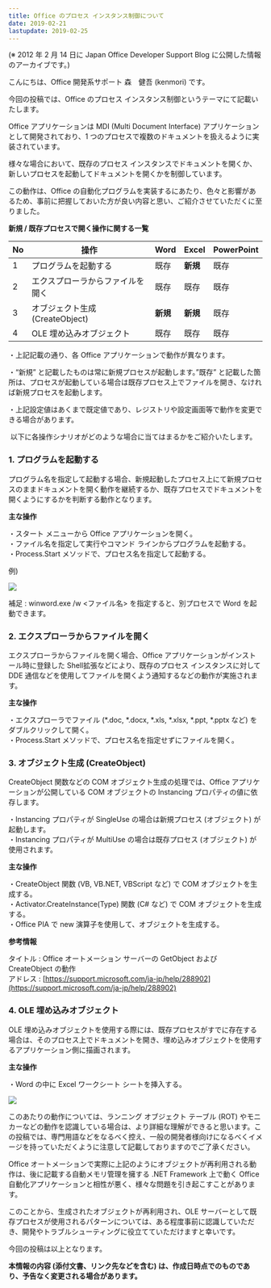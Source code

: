 ```yaml
---
title: Office のプロセス インスタンス制御について
date: 2019-02-21
lastupdate: 2019-02-25
---
```


(※ 2012 年 2 月 14 日に Japan Office Developer Support Blog に公開した情報のアーカイブです。)

こんにちは、Office 開発系サポート 森　健吾 (kenmori) です。

今回の投稿では、Office のプロセス インスタンス制御というテーマにて記載いたします。

Office アプリケーションは MDI (Multi Document Interface) アプリケーションとして開発されており、1 つのプロセスで複数のドキュメントを扱えるように実装されています。

様々な場合において、既存のプロセス インスタンスでドキュメントを開くか、新しいプロセスを起動してドキュメントを開くかを制御しています。

この動作は、Office の自動化プログラムを実装するにあたり、色々と影響があるため、事前に把握しておいた方が良い内容と思い、ご紹介させていただくに至りました。

**新規 / 既存プロセスで開く操作に関する一覧**

|No|操作|Word|Excel|PowerPoint|
|---|---|---|---|---|
|1|プログラムを起動する|既存|**新規**|既存|
|2|エクスプローラからファイルを開く|既存|既存|既存|
|3|オブジェクト生成 (CreateObject)|**新規**|**新規**|既存|
|4|OLE 埋め込みオブジェクト|既存|既存|既存|

・上記記載の通り、各 Office アプリケーションで動作が異なります。

・“新規” と記載したものは常に新規プロセスが起動します。”既存” と記載した箇所は、プロセスが起動している場合は既存プロセス上でファイルを開き、なければ新規プロセスを起動します。

・上記設定値はあくまで既定値であり、レジストリや設定画面等で動作を変更できる場合があります。

 以下に各操作シナリオがどのような場合に当てはまるかをご紹介いたします。

### 1. プログラムを起動する

プログラム名を指定して起動する場合、新規起動したプロセス上にて新規プロセスのままドキュメントを開く動作を継続するか、既存プロセスでドキュメントを開くようにするかを判断する動作となります。

**主な操作**

・スタート メニューから Office アプリケーションを開く。  
・ファイル名を指定して実行やコマンド ラインからプログラムを起動する。  
・Process.Start メソッドで、プロセス名を指定して起動する。  

例)

![](image1.png)  

補足 : winword.exe /w <ファイル名> を指定すると、別プロセスで Word を起動できます。

### 2. エクスプローラからファイルを開く

エクスプローラからファイルを開く場合、Office アプリケーションがインストール時に登録した Shell拡張などにより、既存のプロセス インスタンスに対して DDE 通信などを使用してファイルを開くよう通知するなどの動作が実施されます。

**主な操作**

・エクスプローラでファイル (\*.doc, \*.docx, \*.xls, \*.xlsx, \*.ppt, \*.pptx など) をダブルクリックして開く。  
・Process.Start メソッドで、プロセス名を指定せずにファイルを開く。

### 3. オブジェクト生成 (CreateObject)

CreateObject 関数などの COM オブジェクト生成の処理では、Office アプリケーションが公開している COM オブジェクトの Instancing プロパティの値に依存します。

・Instancing プロパティが SingleUse の場合は新規プロセス (オブジェクト) が起動します。  
・Instancing プロパティが MultiUse の場合は既存プロセス (オブジェクト) が使用されます。

**主な操作**

・CreateObject 関数 (VB, VB.NET, VBScript など) で COM オブジェクトを生成する。  
・Activator.CreateInstance(Type) 関数 (C# など) で COM オブジェクトを生成する。  
・Office PIA で new 演算子を使用して、オブジェクトを生成する。

  
**参考情報**

タイトル : Office オートメーション サーバーの GetObject および CreateObject の動作  
アドレス : [https://support.microsoft.com/ja-jp/help/288902](https://support.microsoft.com/ja-jp/help/288902)

### 4. OLE 埋め込みオブジェクト

OLE 埋め込みオブジェクトを使用する際には、既存プロセスがすでに存在する場合は、そのプロセス上でドキュメントを開き、埋め込みオブジェクトを使用するアプリケーション側に描画されます。

**主な操作**

・Word の中に Excel ワークシート シートを挿入する。

![](image2.png)

このあたりの動作については、ランニング オブジェクト テーブル (ROT) やモニカーなどの動作を認識している場合は、より詳細な理解ができると思います。この投稿では、専門用語などをなるべく控え、一般の開発者様向けになるべくイメージを持っていただくように注意して記載しておりますのでご了承ください。

Office オートメーションで実際に上記のようにオブジェクトが再利用される動作は、後に記載する自動メモリ管理を擁する .NET Framework 上で動く Office自動化アプリケーションと相性が悪く、様々な問題を引き起こすことがあります。

このことから、生成されたオブジェクトが再利用され、OLE サーバーとして既存プロセスが使用されるパターンについては、ある程度事前に認識していただき、開発やトラブルシューティングに役立てていただけますと幸いです。

今回の投稿は以上となります。

**本情報の内容 (添付文書、リンク先などを含む) は、作成日時点でのものであり、予告なく変更される場合があります。**
